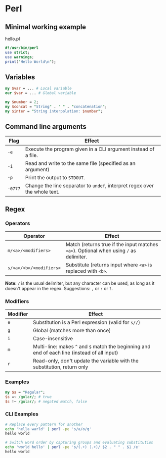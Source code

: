 # Perl

## Minimal working example

hello.pl

```perl
#!/usr/bin/perl
use strict;
use warnings;
print("Hello World\n");
```

## Variables
```perl
my $var = ... # Local variable
our $var = ... # Global variable

my $number = 2;
my $concat = "String" . " " . "concatenation";
my $inter = "String interpolation: $number";
```


## Command line arguments

| Flag     | Effect                                                                     |
| -------- | -------------------------------------------------------------------------- |
| `-e`     | Execute the program given in a CLI argument instead of a file.             |
| `-i`     | Read and write to the same file (specified as an argument)                 |
| `-p`     | Print the output to `STDOUT`.                                              |
| `-0777`  | Change the line separator to `undef`, interpret regex over the whole text. |

## Regex

### Operators

| Operator                  | Effect                                                                                  |
| ------------------------- | --------------------------------------------------------------------------------------- |
| `m/<a>/<modifiers>`       | Match (returns true if the input matches `<a>`). Optional when using `/` as delimiter.  |
| `s/<a>/<b>/<modifiers>`   | Substitute (returns input where `<a>` is replaced with `<b>`.                           |

**Note**: `/` is the usual delimiter, but any character can be used, as long as it doesn't appear in the regex. Suggestions: `,` or `:` or `?`.

### Modifiers

| Modifier   | Effect                                                                                           |
| ---------- | ------------------------------------------------------------------------------------------------ |
| `e`        | Substitution is a Perl expression (valid for `s//`)                                              |
| `g`        | Global (matches more than once)                                                                  |
| `i`        | Case-insensitive                                                                                 |
| `m`        | Multi-line: makes `^` and `$` match the beginning and end of each line (instead of all input)    |
| `r`        | Read-only, don't update the variable with the substitution, return only                          |

### Examples
```perl
my $s = "Regular";
$s =~ /gular/; # true
$s !~ /gular/; # negated match, false
```

### CLI Examples

```bash
# Replace every pattern for another
echo 'hella warld' | perl -pe 's/a/o/g'
hello world

# Switch word order by capturing groups and evaluating substitution
echo 'world hello' | perl -pe 's/(.+) (.+)/ $2 . " " . $1 /e'
hello world
```

